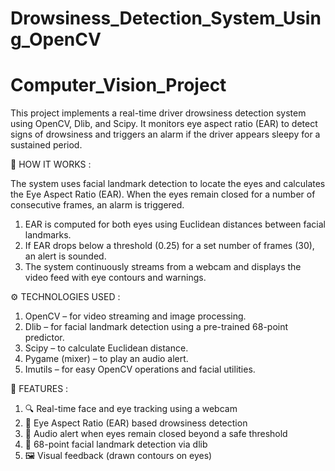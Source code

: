# Drowsiness_Detection_System_Using_OpenCV
# Computer_Vision_Project

This project implements a real-time driver drowsiness detection system using OpenCV, Dlib, and Scipy. It monitors eye aspect ratio (EAR) to detect signs of drowsiness and triggers an alarm if the driver appears sleepy for a sustained period.

🧠 HOW IT WORKS :

The system uses facial landmark detection to locate the eyes and calculates the Eye Aspect Ratio (EAR). When the eyes remain closed for a number of consecutive frames, an alarm is triggered.

1. EAR is computed for both eyes using Euclidean distances between facial landmarks.
2. If EAR drops below a threshold (0.25) for a set number of frames (30), an alert is sounded.
3. The system continuously streams from a webcam and displays the video feed with eye contours and warnings.


⚙️ TECHNOLOGIES USED  : 

1. OpenCV – for video streaming and image processing.
2. Dlib – for facial landmark detection using a pre-trained 68-point predictor.
3. Scipy – to calculate Euclidean distance.
4. Pygame (mixer) – to play an audio alert.
5. Imutils – for easy OpenCV operations and facial utilities.


🚀 FEATURES :

1. 🔍 Real-time face and eye tracking using a webcam
2. 📏 Eye Aspect Ratio (EAR) based drowsiness detection
3. 📢 Audio alert when eyes remain closed beyond a safe threshold
4. 🧠 68-point facial landmark detection via dlib
5. 🖼️ Visual feedback (drawn contours on eyes)




